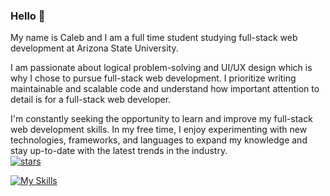### Hello 👋<br>

My name is Caleb and I am a full time student studying full-stack web development at Arizona State University. <br>

I am passionate about logical problem-solving and UI/UX design which is why I chose to pursue full-stack web development. I prioritize writing maintainable and scalable code and understand how important attention to detail is for a full-stack web developer. <br>

I'm constantly seeking the opportunity to learn and improve my full-stack web development skills. In my free time, I enjoy experimenting with new technologies, frameworks, and languages to expand my knowledge and stay up-to-date with the latest trends in the industry. <br>
[![stars](https://custom-icon-badges.demolab.com/github/stars/caleblopez96/custom-icon-badges?logo=star)](https://github.com/caleblopez96/Instagram-Like-Automation "stars")


[![My Skills](https://skillicons.dev/icons?i=html,css,js,nodejs,mysql)](https://skillsicons.dev)

